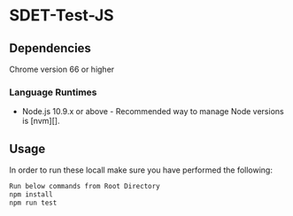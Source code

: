 # SDET-Test-JS

## Dependencies
Chrome version 66 or higher

### Language Runtimes
* Node.js 10.9.x or above - Recommended way to manage Node versions is [nvm][].

## Usage

In order to run these locall make sure you have performed the following:

```bash
Run below commands from Root Directory
npm install
npm run test
```
